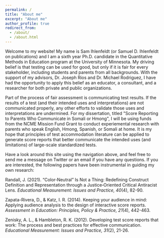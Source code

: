 ```yaml
---
permalink: /
title: "About me"
excerpt: "About me"
author_profile: true
redirect_from: 
  - /about/
  - /about.html
---
```


Welcome to my website! My name is Sam Ihlenfeldt (or Samuel D. Ihlenfeldt on publications) and I am a sixth year Ph.D. candidate in the Quantitative Methods in Education program at the University of Minnesota. My driving belief is that testing can be used for good, but only if it is fair for every stakeholder, including students and parents from all backgrounds. With the support of my advisors, Dr. Joseph Rios and Dr. Michael Rodriguez, I have had the opportunity to apply this belief as an educator, a consultant, and a researcher for both private and public organizations. 

Part of the process of fair assessment is communicating test results. If the results of a test (and their intended uses and interpretations) are not communicated properly, any other efforts to validate those uses and interpretations are undermined. For my dissertation, titled "Score Reporting to Parents Who Communicate in Somali or Hmong", I will be using funds from the NCME Mission Fund Grant to conduct experiemental research with parents who speak English, Hmong, Spanish, or Somali at home. It is my hope that principles of test accommodation literature can be applied to generate score reports that better communicate the intended uses (and limitations) of large-scale standardized tests.

Have a look around this site using the navigation above, and feel free to send me a message on Twitter or an email if you have any questions. If you are interested, the following papers have been instrumental in guiding my own research:
  
<p>Randall, J. (2021). “Color‐Neutral” Is Not a Thing: Redefining Construct Definition and Representation through a Justice‐Oriented Critical Antiracist Lens. <em>Educational Measurement: Issues and Practice, 40</em>(4), 82-90.</p>
   
<p>Zapata-Rivera, D., & Katz, I. R. (2014). Keeping your audience in mind: Applying audience analysis to the design of interactive score reports. <em> Assessment in Education: Principles, Policy & Practice, 21</em>(4), 442-463.</p>
  
<p>Zenisky, A. L., & Hambleton, R. K. (2012). Developing test score reports that work: The process and best practices for effective communication. <em>Educational Measurement: Issues and Practice, 31</em>(2), 21-26.</p>
  
